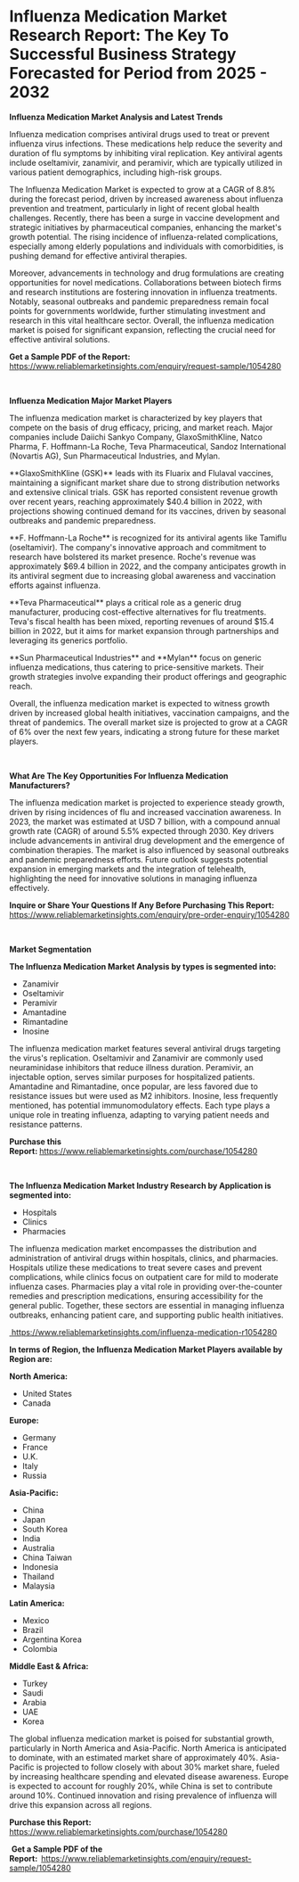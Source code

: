 <p><h1>Influenza Medication Market Research Report: The Key To Successful Business Strategy Forecasted for Period from 2025 - 2032</h1></p><p><strong>Influenza Medication Market Analysis and Latest Trends</strong></p>
<p><p>Influenza medication comprises antiviral drugs used to treat or prevent influenza virus infections. These medications help reduce the severity and duration of flu symptoms by inhibiting viral replication. Key antiviral agents include oseltamivir, zanamivir, and peramivir, which are typically utilized in various patient demographics, including high-risk groups.</p><p>The Influenza Medication Market is expected to grow at a CAGR of 8.8% during the forecast period, driven by increased awareness about influenza prevention and treatment, particularly in light of recent global health challenges. Recently, there has been a surge in vaccine development and strategic initiatives by pharmaceutical companies, enhancing the market's growth potential. The rising incidence of influenza-related complications, especially among elderly populations and individuals with comorbidities, is pushing demand for effective antiviral therapies.</p><p>Moreover, advancements in technology and drug formulations are creating opportunities for novel medications. Collaborations between biotech firms and research institutions are fostering innovation in influenza treatments. Notably, seasonal outbreaks and pandemic preparedness remain focal points for governments worldwide, further stimulating investment and research in this vital healthcare sector. Overall, the influenza medication market is poised for significant expansion, reflecting the crucial need for effective antiviral solutions.</p></p>
<p><strong>Get a Sample PDF of the Report:&nbsp;</strong> <a href="https://www.reliablemarketinsights.com/enquiry/request-sample/1054280?utm_campaign=2441&utm_medium=2&utm_source=Github&utm_content=ia&utm_term=19042025&utm_id=influenza-medication">https://www.reliablemarketinsights.com/enquiry/request-sample/1054280</a></p>
<p>&nbsp;</p>
<p><strong>Influenza Medication Major Market Players</strong></p>
<p><p>The influenza medication market is characterized by key players that compete on the basis of drug efficacy, pricing, and market reach. Major companies include Daiichi Sankyo Company, GlaxoSmithKline, Natco Pharma, F. Hoffmann-La Roche, Teva Pharmaceutical, Sandoz International (Novartis AG), Sun Pharmaceutical Industries, and Mylan.</p><p>**GlaxoSmithKline (GSK)** leads with its Fluarix and Flulaval vaccines, maintaining a significant market share due to strong distribution networks and extensive clinical trials. GSK has reported consistent revenue growth over recent years, reaching approximately $40.4 billion in 2022, with projections showing continued demand for its vaccines, driven by seasonal outbreaks and pandemic preparedness.</p><p>**F. Hoffmann-La Roche** is recognized for its antiviral agents like Tamiflu (oseltamivir). The company's innovative approach and commitment to research have bolstered its market presence. Roche's revenue was approximately $69.4 billion in 2022, and the company anticipates growth in its antiviral segment due to increasing global awareness and vaccination efforts against influenza.</p><p>**Teva Pharmaceutical** plays a critical role as a generic drug manufacturer, producing cost-effective alternatives for flu treatments. Teva's fiscal health has been mixed, reporting revenues of around $15.4 billion in 2022, but it aims for market expansion through partnerships and leveraging its generics portfolio.</p><p>**Sun Pharmaceutical Industries** and **Mylan** focus on generic influenza medications, thus catering to price-sensitive markets. Their growth strategies involve expanding their product offerings and geographic reach.</p><p>Overall, the influenza medication market is expected to witness growth driven by increased global health initiatives, vaccination campaigns, and the threat of pandemics. The overall market size is projected to grow at a CAGR of 6% over the next few years, indicating a strong future for these market players.</p></p>
<p>&nbsp;</p>
<p><strong>What Are The Key Opportunities For Influenza Medication Manufacturers?</strong></p>
<p><p>The influenza medication market is projected to experience steady growth, driven by rising incidences of flu and increased vaccination awareness. In 2023, the market was estimated at USD 7 billion, with a compound annual growth rate (CAGR) of around 5.5% expected through 2030. Key drivers include advancements in antiviral drug development and the emergence of combination therapies. The market is also influenced by seasonal outbreaks and pandemic preparedness efforts. Future outlook suggests potential expansion in emerging markets and the integration of telehealth, highlighting the need for innovative solutions in managing influenza effectively.</p></p>
<p><strong>Inquire or Share Your Questions If Any Before Purchasing This Report:</strong> <a href="https://www.reliablemarketinsights.com/enquiry/pre-order-enquiry/1054280?utm_campaign=2441&utm_medium=2&utm_source=Github&utm_content=ia&utm_term=19042025&utm_id=influenza-medication">https://www.reliablemarketinsights.com/enquiry/pre-order-enquiry/1054280</a></p>
<p>&nbsp;</p>
<p><strong>Market Segmentation</strong></p>
<p><strong>The Influenza Medication Market Analysis by types is segmented into:</strong></p>
<p><ul><li>Zanamivir</li><li>Oseltamivir</li><li>Peramivir</li><li>Amantadine</li><li>Rimantadine</li><li>Inosine</li></ul></p>
<p><p>The influenza medication market features several antiviral drugs targeting the virus's replication. Oseltamivir and Zanamivir are commonly used neuraminidase inhibitors that reduce illness duration. Peramivir, an injectable option, serves similar purposes for hospitalized patients. Amantadine and Rimantadine, once popular, are less favored due to resistance issues but were used as M2 inhibitors. Inosine, less frequently mentioned, has potential immunomodulatory effects. Each type plays a unique role in treating influenza, adapting to varying patient needs and resistance patterns.</p></p>
<p><strong>Purchase this Report:&nbsp;</strong><a href="https://www.reliablemarketinsights.com/purchase/1054280?utm_campaign=2441&utm_medium=2&utm_source=Github&utm_content=ia&utm_term=19042025&utm_id=influenza-medication">https://www.reliablemarketinsights.com/purchase/1054280</a></p>
<p>&nbsp;</p>
<p><strong>The Influenza Medication Market Industry Research by Application is segmented into:</strong></p>
<p><ul><li>Hospitals</li><li>Clinics</li><li>Pharmacies</li></ul></p>
<p><p>The influenza medication market encompasses the distribution and administration of antiviral drugs within hospitals, clinics, and pharmacies. Hospitals utilize these medications to treat severe cases and prevent complications, while clinics focus on outpatient care for mild to moderate influenza cases. Pharmacies play a vital role in providing over-the-counter remedies and prescription medications, ensuring accessibility for the general public. Together, these sectors are essential in managing influenza outbreaks, enhancing patient care, and supporting public health initiatives.</p></p>
<p><a href="https://www.reliablemarketinsights.com/influenza-medication-r1054280?utm_campaign=2441&utm_medium=2&utm_source=Github&utm_content=ia&utm_term=19042025&utm_id=influenza-medication">&nbsp;https://www.reliablemarketinsights.com/influenza-medication-r1054280</a></p>
<p><strong>In terms of Region, the Influenza Medication Market Players available by Region are:</strong></p>
<p>
    <p> <strong> North America: </strong>
        <ul>
            <li>United States</li>
            <li>Canada</li>
        </ul>
        </p> 
    <p> <strong> Europe: </strong>
        <ul>
            <li>Germany</li>
            <li>France</li>
            <li>U.K.</li>
            <li>Italy</li>
            <li>Russia</li>
        </ul>
        </p> 
    <p> <strong> Asia-Pacific: </strong>
        <ul>
            <li>China</li>
            <li>Japan</li>
            <li>South Korea</li>
            <li>India</li>
            <li>Australia</li>
            <li>China Taiwan</li>
            <li>Indonesia</li>
            <li>Thailand</li>
            <li>Malaysia</li>
        </ul>
        </p> 
    <p> <strong> Latin America: </strong>
        <ul>
            <li>Mexico</li>
            <li>Brazil</li>
            <li>Argentina Korea</li>
            <li>Colombia</li>
        </ul>
        </p> 
    <p> <strong> Middle East & Africa: </strong>
        <ul>
            <li>Turkey</li>
            <li>Saudi</li>
            <li>Arabia</li>
            <li>UAE</li>
            <li>Korea</li>
        </ul>
    </p>
    </p>
<p><p>The global influenza medication market is poised for substantial growth, particularly in North America and Asia-Pacific. North America is anticipated to dominate, with an estimated market share of approximately 40%. Asia-Pacific is projected to follow closely with about 30% market share, fueled by increasing healthcare spending and elevated disease awareness. Europe is expected to account for roughly 20%, while China is set to contribute around 10%. Continued innovation and rising prevalence of influenza will drive this expansion across all regions.</p></p>
<p><strong>Purchase this Report: </strong><a href="https://www.reliablemarketinsights.com/purchase/1054280?utm_campaign=2441&utm_medium=2&utm_source=Github&utm_content=ia&utm_term=19042025&utm_id=influenza-medication">https://www.reliablemarketinsights.com/purchase/1054280</a></p>
<p>&nbsp;<strong>Get a Sample PDF of the Report:&nbsp;&nbsp;</strong><a href="https://www.reliablemarketinsights.com/enquiry/request-sample/1054280?utm_campaign=2441&utm_medium=2&utm_source=Github&utm_content=ia&utm_term=19042025&utm_id=influenza-medication">https://www.reliablemarketinsights.com/enquiry/request-sample/1054280</a></p>
<p><strong></strong></p>
<p><p></p><p></p><p></p></p>